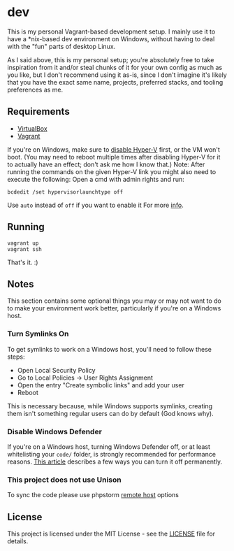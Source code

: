 
# dev

This is my personal Vagrant-based development setup. I mainly use it to have a \*nix-based dev environment on Windows, without having to deal with the "fun" parts of desktop Linux.

As I said above, this is my personal setup; you're absolutely free to take inspiration from it and/or steal chunks of it for your own config as much as you like, but I don't recommend using it as-is, since I don't imagine it's likely that you have the exact same name, projects, preferred stacks, and tooling preferences as me.

## Requirements

- [VirtualBox](https://www.virtualbox.org/)
- [Vagrant](https://www.vagrantup.com/)

If you're on Windows, make sure to [disable Hyper-V](https://www.poweronplatforms.com/enable-disable-hyper-v-windows-10-8/) first, or the VM won't boot. (You may need to reboot multiple times after disabling Hyper-V for it to actually have an effect; don't ask me how I know that.)
Note: After running the commands on the given Hyper-V link you might also need to execute the following:
Open a cmd with admin rights and run:
```
bcdedit /set hypervisorlaunchtype off 
```
Use `auto` instead of `off` if you want to enable it
For more [info](https://www.interfacett.com/blogs/enabling-hypervisor-auto-start-boot-configuration-database-bcd/).

## Running

```
vagrant up
vagrant ssh
```

That's it. :)
## Notes

This section contains some optional things you may or may not want to do to make your environment work better, particularly if you're on a Windows host.

### Turn Symlinks On

To get symlinks to work on a Windows host, you'll need to follow these steps:

- Open Local Security Policy
- Go to Local Policies -> User Rights Assignment
- Open the entry "Create symbolic links" and add your user
- Reboot

This is necessary because, while Windows supports symlinks, creating them isn't something regular users can do by default (God knows why).

### Disable Windows Defender

If you're on a Windows host, turning Windows Defender off, or at least whitelisting your `code/` folder, is strongly recommended for performance reasons. [This article](https://www.windowscentral.com/how-permanently-disable-windows-defender-windows-10) describes a few ways you can turn it off permanently.

### This project does not use Unison

To sync the code please use phpstorm [remote host](https://www.jetbrains.com/help/phpstorm/creating-a-remote-server-configuration.html) options 

## License

This project is licensed under the MIT License - see the [LICENSE](LICENSE)
file for details.
